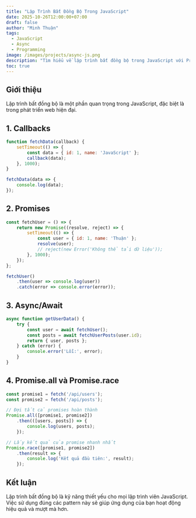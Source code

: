 ```yaml
---
title: "Lập Trình Bất Đồng Bộ Trong JavaScript"
date: 2025-10-26T12:00:00+07:00
draft: false
author: "Minh Thuận"
tags:
  - JavaScript
  - Async
  - Programming
image: /images/projects/async-js.png
description: "Tìm hiểu về lập trình bất đồng bộ trong JavaScript với Promises, Async/Await"
toc: true
---
```


## Giới thiệu

Lập trình bất đồng bộ là một phần quan trọng trong JavaScript, đặc biệt là trong phát triển web hiện đại.

## 1. Callbacks

```javascript
function fetchData(callback) {
    setTimeout(() => {
        const data = { id: 1, name: 'JavaScript' };
        callback(data);
    }, 1000);
}

fetchData(data => {
    console.log(data);
});
```

## 2. Promises

```javascript
const fetchUser = () => {
    return new Promise((resolve, reject) => {
        setTimeout(() => {
            const user = { id: 1, name: 'Thuận' };
            resolve(user);
            // reject(new Error('Không thể tải dữ liệu'));
        }, 1000);
    });
};

fetchUser()
    .then(user => console.log(user))
    .catch(error => console.error(error));
```

## 3. Async/Await

```javascript
async function getUserData() {
    try {
        const user = await fetchUser();
        const posts = await fetchUserPosts(user.id);
        return { user, posts };
    } catch (error) {
        console.error('Lỗi:', error);
    }
}
```

## 4. Promise.all và Promise.race

```javascript
const promise1 = fetch('/api/users');
const promise2 = fetch('/api/posts');

// Đợi tất cả promises hoàn thành
Promise.all([promise1, promise2])
    .then(([users, posts]) => {
        console.log(users, posts);
    });

// Lấy kết quả của promise nhanh nhất
Promise.race([promise1, promise2])
    .then(result => {
        console.log('Kết quả đầu tiên:', result);
    });
```

## Kết luận

Lập trình bất đồng bộ là kỹ năng thiết yếu cho mọi lập trình viên JavaScript. Việc sử dụng đúng các pattern này sẽ giúp ứng dụng của bạn hoạt động hiệu quả và mượt mà hơn.
